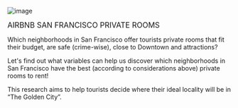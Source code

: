 ![image](https://user-images.githubusercontent.com/54724466/86974197-bb193500-c12a-11ea-8627-74118ff58984.png)

<span style="font-size:larger;"> AIRBNB SAN FRANCISCO PRIVATE ROOMS </span>


 Which neighborhoods in San Francisco offer tourists private rooms that fit their budget, are safe (crime-wise), close to Downtown and attractions?

 Let's find out what variables can help us discover which neighborhoods in San Francisco have the best (according to considerations above) private rooms to rent!

 This research aims to help tourists decide where their ideal locality will be  in “The Golden City”.

